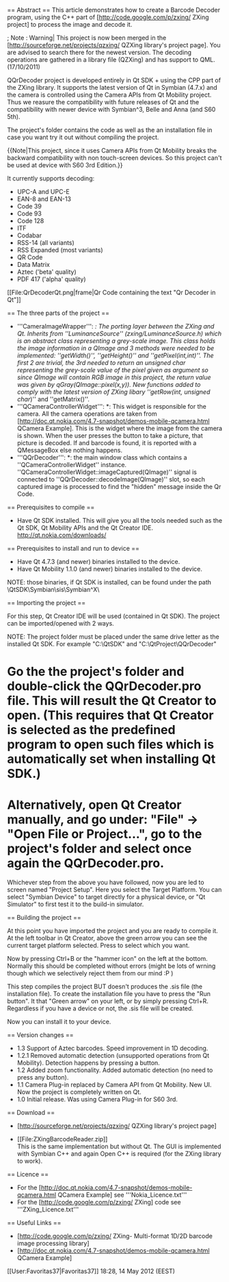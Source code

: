 == Abstract == 
This article demonstrates how to create a Barcode Decoder program, using the C++ part of [http://code.google.com/p/zxing/  ZXing project] to process the image and decode it.

; Note : Warning| This project is now been merged in the [http://sourceforge.net/projects/qzxing/ QZXing library's project page]. You are advised to search there for the newest version. The decoding operations are gathered in a library file (QZXing) and has support to QML. (17/10/2011)

QQrDecoder project is developed entirely in Qt SDK + using the CPP part of the ZXing library. It supports the latest version of Qt in Symbian (4.7.x) and the camera is controlled using the Camera APIs from Qt Mobility project. Thus we reasure the compatibility with future releases of Qt and the compatibility with newer device with Symbian^3, Belle and Anna (and S60 5th).

The project's folder contains the code as well as the an installation file in case you want try it out without compiling the project.

{{Note|This project, since it uses Camera APIs from Qt Mobility breaks the backward compatibility with non touch-screen devices. So this project can't be used at device with S60 3rd Edition.}} 

It currently supports decoding:
* UPC-A and UPC-E
* EAN-8 and EAN-13
* Code 39
* Code 93
* Code 128
* ITF
* Codabar
* RSS-14 (all variants)
* RSS Expanded (most variants)
* QR Code
* Data Matrix
* Aztec ('beta' quality)
* PDF 417 ('alpha' quality)


[[File:QrDecoderQt.png|frame|Qr Code containing the text "Qr Decoder in Qt"]]

== The three parts of the project ==

* '''CameraImageWrapper''':
*: The porting layer between the ZXing and Qt. Inherits from ''LuminanceSource'' (zxing/LuminanceSource.h) which is an abstract class representing a grey-scale image. This class holds the image information in a QImage and 3 methods were needed to be implemented: ''getWidth()'', ''getHeight()'' and ''getPixel(int,int)''. The first 2 are trivial, the 3rd needed to return an unsigned char representing the grey-scale value of the pixel given as argument so since QImage will contain RGB image in this project, the return value was given by qGray(QImage::pixel(x,y)). New functions added to comply with the latest version of ZXing libary ''getRow(int, unsigned char*)'' and ''getMatrix()''.
* '''QCameraControllerWidget''':
*: This widget is responsible for the camera. All the camera operations are taken from [http://doc.qt.nokia.com/4.7-snapshot/demos-mobile-qcamera.html QCamera Example]. This is the widget where the image from the camera is shown. When the user presses the button to take a picture, that picture is decoded. If and barcode is found, it is reported with a QMessageBox else nothing happens.
* '''QQrDecoder''':
*: the main window class which contains a ''QCameraControllerWidget'' instance. ''QCameraControllerWidget::imageCaptured(QImage)'' signal is connected to ''QQrDecoder::decodeImage(QImage)'' slot, so each captured image is processed to find the "hidden" message inside the Qr Code.

== Prerequisites to compile ==

* Have Qt SDK installed. This will give you all the tools needed such as the Qt SDK, Qt Mobility APIs and the Qt Creator IDE.
    http://qt.nokia.com/downloads/
    
== Prerequisites to install and run to device ==

* Have Qt 4.7.3 (and newer) binaries installed to the device. 
* Have Qt Mobility 1.1.0 (and newer) binaries installed to the device.

NOTE: those binaries, if Qt SDK is installed, can be found under the path \QtSDK\Symbian\sis\Symbian^X\
    
== Importing the project ==

For this step, Qt Creator IDE will be used (contained in Qt SDK). The project can be imported/opened with 2 ways.

NOTE: The project folder must be placed under the same drive letter as the installed Qt SDK. For example "C:\QtSDK" and "C:\QtProject\QQrDecoder"

# Go the the project's folder and double-click the QQrDecoder.pro file. This will result the Qt Creator to open. (This requires that Qt Creator is selected as the predefined program to open such files which is automatically set when installing Qt SDK.)
# Alternatively, open Qt Creator manually, and go under: "File" -> "Open File or Project...", go to the project's folder and select once again the QQrDecoder.pro.

Whichever step from the above you have followed, now you are led to screen named "Project Setup". Here you select the Target Platform.
You can select "Symbian Device" to target directly for a physical device, or "Qt Simulator" to first test it to the build-in simulator.

== Building the project ==

At this point you have imported the project and you are ready to compile it. At the left toolbar in Qt Creator, above the green arrow you can see the
current target platform selected. Press to select which you want. 

Now by pressing Ctrl+B or the "hammer icon" on the left at the bottom. Normally this should be completed without errors (might be lots of wrning though
which we selectively reject them from our mind :P )

This step compiles the project BUT doesn't produces the .sis file (the installation file). To create the installation file you have to press the "Run button".
It that "Green arrow" on your left, or by simply pressing Ctrl+R. Regardless if you have a device or not, the .sis file will be created.

Now you can install it to your device. 

== Version changes ==
* 1.3 Support of Aztec barcodes. Speed improvement in 1D decoding.
* 1.2.1 Removed automatic detection (unsupported operations from Qt Mobility). Detection happens by pressing a button.
* 1.2 Added zoom functionality. Added automatic detection (no need to press any button).
* 1.1 Camera Plug-in replaced by Camera API from Qt Mobility. New UI. Now the project is completely written on Qt.
* 1.0 Initial release. Was using Camera Plug-in for S60 3rd.

== Download ==
* [http://sourceforge.net/projects/qzxing/ QZXing library's project page]

* [[File:ZXingBarcodeReader.zip]] <br>This is the same implementation but without Qt. The GUI is implemented with Symbian C++ and again Open C++ is required (for the ZXing library to work).

== Licence ==
* For the [http://doc.qt.nokia.com/4.7-snapshot/demos-mobile-qcamera.html QCamera Example] see '''Nokia_Licence.txt'''
* For the [http://code.google.com/p/zxing/ ZXing] code see '''ZXing_Licence.txt'''

== Useful Links ==

* [http://code.google.com/p/zxing/ ZXing- Multi-format 1D/2D barcode image processing library]
* [http://doc.qt.nokia.com/4.7-snapshot/demos-mobile-qcamera.html QCamera Example]

[[User:Favoritas37|Favoritas37]] 18:28, 14 May 2012 (EEST)
